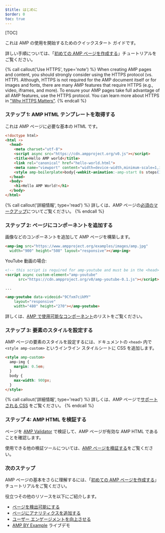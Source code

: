 ```yaml
---
$title: はじめに
$order: 0
toc: true
---
```

[TOC]

これは AMP の使用を開始するためのクイックスタート ガイドです。

詳しい手順については、「[初めての AMP ページを作成する](/ja/docs/tutorials/create.html)」チュートリアルをご覧ください。

{% call callout('Use HTTPS', type='note') %}
When creating AMP pages and content, you should strongly consider using the HTTPS protocol (vs. HTTP). Although, HTTPS is not required for the AMP document itself or for images and fonts, there are many AMP features that require HTTPS (e.g., video, iframes, and more). To ensure your AMP pages take full advantage of all AMP features, use the HTTPS protocol.  You can learn more about HTTPS in ["Why HTTPS Matters"](https://developers.google.com/web/fundamentals/security/encrypt-in-transit/why-https).
{% endcall %}

### ステップ 1: AMP HTML テンプレートを取得する

これは AMP ページに必要な基本の HTML です。

```html
<!doctype html>
<html ⚡>
  <head>
    <meta charset="utf-8">
    <script async src="https://cdn.ampproject.org/v0.js"></script>
    <title>Hello AMP world</title>
    <link rel="canonical" href="hello-world.html">
    <meta name="viewport" content="width=device-width,minimum-scale=1,initial-scale=1">
    <style amp-boilerplate>body{-webkit-animation:-amp-start 8s steps(1,end) 0s 1 normal both;-moz-animation:-amp-start 8s steps(1,end) 0s 1 normal both;-ms-animation:-amp-start 8s steps(1,end) 0s 1 normal both;animation:-amp-start 8s steps(1,end) 0s 1 normal both}@-webkit-keyframes -amp-start{from{visibility:hidden}to{visibility:visible}}@-moz-keyframes -amp-start{from{visibility:hidden}to{visibility:visible}}@-ms-keyframes -amp-start{from{visibility:hidden}to{visibility:visible}}@-o-keyframes -amp-start{from{visibility:hidden}to{visibility:visible}}@keyframes -amp-start{from{visibility:hidden}to{visibility:visible}}</style><noscript><style amp-boilerplate>body{-webkit-animation:none;-moz-animation:none;-ms-animation:none;animation:none}</style></noscript>
  </head>
  <body>
    <h1>Hello AMP World!</h1>
  </body>
</html>
```

{% call callout('詳細情報', type='read') %}
詳しくは、AMP ページの[必須のマークアップ](/ja/docs/reference/spec.html#required-markup)についてご覧ください。
{% endcall %}

### ステップ 2: ページにコンポーネントを追加する

画像などのコンポーネントを追加して AMP ページを構築します。

```html
<amp-img src="https://www.ampproject.org/examples/images/amp.jpg"
  width="900" height="508" layout="responsive"></amp-img>
```

YouTube 動画の場合:

```html
<!-- this script is required for amp-youtube and must be in the <head> section  -->
<script async custom-element="amp-youtube"
      src="https://cdn.ampproject.org/v0/amp-youtube-0.1.js"></script>

...

<amp-youtube data-videoid="9Cfxm7cikMY"
    layout="responsive"
    width="480" height="270"></amp-youtube>
```

詳しくは、[AMP で使用可能なコンポーネント](/ja/docs/reference/components.html)のリストをご覧ください。

### ステップ 3: 要素のスタイルを設定する

AMP ページの要素のスタイルを設定するには、ドキュメントの `<head>` 内で `<style amp-custom>` というインライン スタイルシートに CSS を追加します。

```html
<style amp-custom>
  amp-img {
    margin: 0.5em;
  }
  body {
    max-width: 900px;
  }
</style>
```

{% call callout('詳細情報', type='read') %}
詳しくは、AMP ページで[サポートされる CSS](/ja/docs/guides/responsive/style_pages.html) をご覧ください。
{% endcall %}

### ステップ 4: AMP HTML を検証する

ページを [AMP Validator](https://validator.ampproject.org/) で検証して、AMP ページが有効な AMP HTML であることを確認します。

使用できる他の検証ツールについては、[AMP ページを検証する](/ja/docs/guides/validate.html)をご覧ください。

### 次のステップ

AMP ページの基本をさらに理解するには、「[初めての AMP ページを作成する](/ja/docs/tutorials/create.html)」チュートリアルをご覧ください。

役立つその他のリソースを以下にご紹介します。

* [ページを検出可能にする](/ja/docs/guides/discovery.html)
* [ページにアナリティクスを追加する](/ja/docs/guides/analytics_amp.html)
* [ユーザー エンゲージメントを向上させる](/ja/docs/guides/engagement.html)
* [AMP BY Example](https://ampbyexample.com/) ライブデモ
 
 
